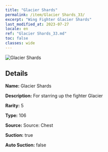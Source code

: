 ```yaml
---
title: "Glacier Shards"
permalink: /item/Glacier Shards_33/
excerpt: "Wing Fighter Glacier Shards"
last_modified_at: 2023-07-27
locale: en
ref: "Glacier Shards_33.md"
toc: false
classes: wide
---
```



 ![Glacier Shards](/images/item/Glacier_Shards_p.png)



## Details

 **Name:** Glacier Shards 

 **Description:** For starring up the fighter Glacier

 **Rarity:** 5 

 **Type:** 106 

 **Source:** Source: Chest 

 **Suction:** true 

 **Auto Suction:** false 


